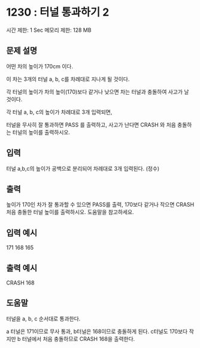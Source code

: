 # 1230 : 터널 통과하기 2

시간 제한: 1 Sec 메모리 제한: 128 MB

## 문제 설명

어떤 차의 높이가 170cm 이다.

이 차는 3개의 터널 a, b, c를 차례대로 지나게 될 것이다.

각 터널의 높이가 차의 높이(170)보다 같거나 낮으면 차는 터널과 충돌하여 사고가 날 것이다.

각 터널 a, b, c의 높이가 차례대로 3개 입력되면,

터널을 무사히 잘 통과하면 PASS 를 출력하고, 사고가 난다면 CRASH 와 처음 충돌하는 터널의 높이를 출력하시오.

## 입력

터널 a,b,c의 높이가 공백으로 분리되어 차례대로 3개 입력된다. (정수)

## 출력

높이가 170인 차가 잘 통과할 수 있으면 PASS를 출력, 170보다 같거나 작으면 CRASH 처음 충돌한 터널 높이를 출력하시오. 도움말을 참고하세요.

## 입력 예시

171 168 165

## 출력 예시

CRASH 168

## 도움말

터널을 a, b, c 순서대로 통과한다.

a 터널은 171이므로 무사 통과, b터널은 168이므로 충돌하게 된다. c터널도 170보다 작지만 b 터널에서 처음 충돌하므로 CRASH 168을 출력한다.
